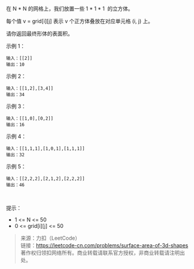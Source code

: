 在 N * N 的网格上，我们放置一些 1 * 1 * 1  的立方体。

每个值 v = grid[i][j] 表示 v 个正方体叠放在对应单元格 (i, j) 上。

请你返回最终形体的表面积。


示例 1：
```
输入：[[2]]
输出：10
```

示例 2：
```
输入：[[1,2],[3,4]]
输出：34
```

示例 3：
```
输入：[[1,0],[0,2]]
输出：16
```

示例 4：
```
输入：[[1,1,1],[1,0,1],[1,1,1]]
输出：32
```

示例 5：
```
输入：[[2,2,2],[2,1,2],[2,2,2]]
输出：46
```
 

提示：
* 1 <= N <= 50
* 0 <= grid[i][j] <= 50

> 来源：力扣（LeetCode）  
> 链接：https://leetcode-cn.com/problems/surface-area-of-3d-shapes  
> 著作权归领扣网络所有。商业转载请联系官方授权，非商业转载请注明出处。  